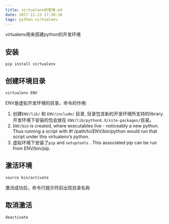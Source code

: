 ```yaml
---
title: virtualenv的使用.md
date: 2017-11-23 17:30:10
tags: python virtualenv
---
```


virtualenv用来搭建python的开发环境

## 安装

`pip install virtualenv`

## 创建环境目录

`virtualenv ENV` 


ENV是虚拟开发环境的目录，命令的作用:

1. 创建`ENV/lib/` 和 `ENV/include/` 目录, 目录包含新的开发环境所支持的library. 开发环境下安装的包会放在 `ENV/lib/pythonX.X/site-packages/`目录。
2. `ENV/bin` is created, where executables live - noticeably a new python. Thus running a script with #! /path/to/ENV/bin/python would run that script under this virtualenv’s python.
3. 虚拟环境下安装了`pip` and `setuptools` . This associated pip can be run from ENV/bin/pip.

## 激活环境

`source bin/activate`

激活成功后，命令行提示符前出现目录名称

## 取消激活

`deactivate`